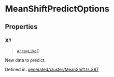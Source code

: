 # MeanShiftPredictOptions

## Properties

### X?

> [`ArrayLike`](../types/ArrayLike.md)[]

New data to predict.

Defined in:  [generated/cluster/MeanShift.ts:387](https://github.com/transitive-bullshit/scikit-learn-ts/blob/92ab806/packages/sklearn/src/generated/cluster/MeanShift.ts#L387)
